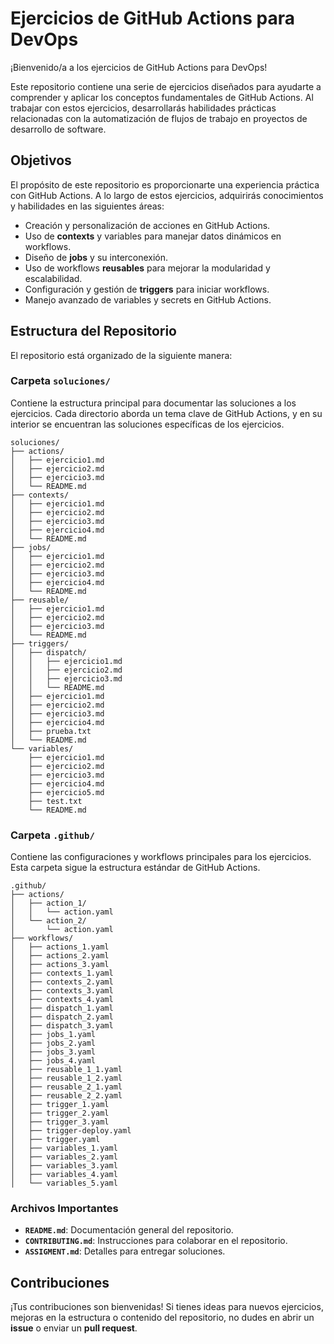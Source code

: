 # Ejercicios de GitHub Actions para DevOps

¡Bienvenido/a a los ejercicios de GitHub Actions para DevOps!

Este repositorio contiene una serie de ejercicios diseñados para ayudarte a comprender y aplicar los conceptos fundamentales de GitHub Actions. Al trabajar con estos ejercicios, desarrollarás habilidades prácticas relacionadas con la automatización de flujos de trabajo en proyectos de desarrollo de software.

## Objetivos

El propósito de este repositorio es proporcionarte una experiencia práctica con GitHub Actions. A lo largo de estos ejercicios, adquirirás conocimientos y habilidades en las siguientes áreas:

- Creación y personalización de acciones en GitHub Actions.
- Uso de **contexts** y variables para manejar datos dinámicos en workflows.
- Diseño de **jobs** y su interconexión.
- Uso de workflows **reusables** para mejorar la modularidad y escalabilidad.
- Configuración y gestión de **triggers** para iniciar workflows.
- Manejo avanzado de variables y secrets en GitHub Actions.

## Estructura del Repositorio

El repositorio está organizado de la siguiente manera:

### Carpeta `soluciones/`

Contiene la estructura principal para documentar las soluciones a los ejercicios. Cada directorio aborda un tema clave de GitHub Actions, y en su interior se encuentran las soluciones específicas de los ejercicios.

```
soluciones/
├── actions/
│   ├── ejercicio1.md
│   ├── ejercicio2.md
│   ├── ejercicio3.md
│   └── README.md
├── contexts/
│   ├── ejercicio1.md
│   ├── ejercicio2.md
│   ├── ejercicio3.md
│   ├── ejercicio4.md
│   └── README.md
├── jobs/
│   ├── ejercicio1.md
│   ├── ejercicio2.md
│   ├── ejercicio3.md
│   ├── ejercicio4.md
│   └── README.md
├── reusable/
│   ├── ejercicio1.md
│   ├── ejercicio2.md
│   ├── ejercicio3.md
│   └── README.md
├── triggers/
│   ├── dispatch/
│   │   ├── ejercicio1.md
│   │   ├── ejercicio2.md
│   │   ├── ejercicio3.md
│   │   └── README.md
│   ├── ejercicio1.md
│   ├── ejercicio2.md
│   ├── ejercicio3.md
│   ├── ejercicio4.md
│   ├── prueba.txt
│   └── README.md
└── variables/
    ├── ejercicio1.md
    ├── ejercicio2.md
    ├── ejercicio3.md
    ├── ejercicio4.md
    ├── ejercicio5.md
    ├── test.txt
    └── README.md
```

### Carpeta `.github/`

Contiene las configuraciones y workflows principales para los ejercicios. Esta carpeta sigue la estructura estándar de GitHub Actions.

```
.github/
├── actions/
│   ├── action_1/
│   │   └── action.yaml
│   └── action_2/
│       └── action.yaml
├── workflows/
│   ├── actions_1.yaml
│   ├── actions_2.yaml
│   ├── actions_3.yaml
│   ├── contexts_1.yaml
│   ├── contexts_2.yaml
│   ├── contexts_3.yaml
│   ├── contexts_4.yaml
│   ├── dispatch_1.yaml
│   ├── dispatch_2.yaml
│   ├── dispatch_3.yaml
│   ├── jobs_1.yaml
│   ├── jobs_2.yaml
│   ├── jobs_3.yaml
│   ├── jobs_4.yaml
│   ├── reusable_1_1.yaml
│   ├── reusable_1_2.yaml
│   ├── reusable_2_1.yaml
│   ├── reusable_2_2.yaml
│   ├── trigger_1.yaml
│   ├── trigger_2.yaml
│   ├── trigger_3.yaml
│   ├── trigger-deploy.yaml
│   ├── trigger.yaml
│   ├── variables_1.yaml
│   ├── variables_2.yaml
│   ├── variables_3.yaml
│   ├── variables_4.yaml
│   └── variables_5.yaml
```

### Archivos Importantes

- **`README.md`**: Documentación general del repositorio.
- **`CONTRIBUTING.md`**: Instrucciones para colaborar en el repositorio.
- **`ASSIGMENT.md`**: Detalles para entregar soluciones.

## Contribuciones

¡Tus contribuciones son bienvenidas! Si tienes ideas para nuevos ejercicios, mejoras en la estructura o contenido del repositorio, no dudes en abrir un **issue** o enviar un **pull request**.

